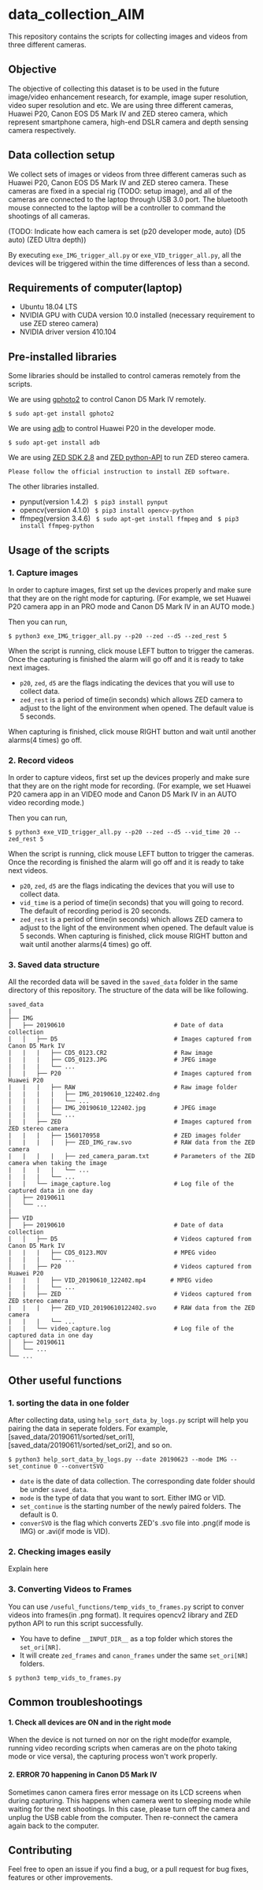 # data_collection_AIM
This repository contains the scripts for collecting images and videos from three different cameras.

## Objective
The objective of collecting this dataset is to be used in the future image/video enhancement research, for example, image super resolution, video super resolution and etc. We are using three different cameras, Huawei P20, Canon EOS D5 Mark IV and ZED stereo camera, which represent smartphone camera, high-end DSLR camera and depth sensing camera respectively. 

## Data collection setup
We collect sets of images or videos from three different cameras such as Huawei P20, Canon EOS D5 Mark IV and ZED stereo camera. These cameras are fixed in a special rig (TODO: setup image), and all of the cameras are connected to the laptop through USB 3.0 port. The bluetooth mouse connected to the laptop will be a controller to command the shootings of all cameras.

(TODO: Indicate how each camera is set (p20 developer mode, auto) (D5 auto) (ZED Ultra depth))

By executing `exe_IMG_trigger_all.py` or `exe_VID_trigger_all.py`, all the devices will be triggered within the time differences of less than a second.

## Requirements of computer(laptop)
- Ubuntu 18.04 LTS
- NVIDIA GPU with CUDA version 10.0 installed (necessary requirement to use ZED stereo camera)
- NVIDIA driver version 410.104

## Pre-installed libraries
Some libraries should be installed to control cameras remotely from the scripts.

We are using [gphoto2](http://www.gphoto.org/) to control Canon D5 Mark IV remotely.
```
$ sudo apt-get install gphoto2
```
We are using [adb](https://developer.android.com/studio/command-line/adb) to control Huawei P20 in the developer mode.
```
$ sudo apt-get install adb
```
We are using [ZED SDK 2.8](https://www.stereolabs.com/developers/release/#sdkdownloads_anchor) and [ZED python-API](https://github.com/stereolabs/zed-python-api) to run ZED stereo camera. 
```
Please follow the official instruction to install ZED software. 
```
The other libraries installed.
- pynput(version 1.4.2) ` $ pip3 install pynput`
- opencv(version 4.1.0) ` $ pip3 install opencv-python`
- ffmpeg(version 3.4.6) ` $ sudo apt-get install ffmpeg`  and ` $ pip3 install ffmpeg-python`

## Usage of the scripts
### 1. Capture images

In order to capture images, first set up the devices properly and make sure that they are on the right mode for capturing. (For example, we set Huawei P20 camera app in an PRO mode and Canon D5 Mark IV in an AUTO mode.)

  Then you can run, 
  ```
  $ python3 exe_IMG_trigger_all.py --p20 --zed --d5 --zed_rest 5
  ```
  When the script is running, click mouse LEFT button to trigger the cameras. Once the capturing is finished the alarm will go off and it is ready to take next images. 
  - `p20`, `zed`, `d5` are the flags indicating the devices that you will use to collect data. 
  - `zed_rest` is a period of time(in seconds) which allows ZED camera to adjust to the light of the environment when opened. The default value is 5 seconds. 

  When capturing is finished, click mouse RIGHT button and wait until another alarms(4 times) go off. 
  
### 2. Record videos

  In order to capture videos, first set up the devices properly and make sure that they are on the right mode for recording. (For example, we set Huawei P20 camera app in an VIDEO mode and Canon D5 Mark IV in an AUTO video recording mode.)

  Then you can run,
  ```
  $ python3 exe_VID_trigger_all.py --p20 --zed --d5 --vid_time 20 --zed_rest 5
  ```
  When the script is running, click mouse LEFT button to trigger the cameras. Once the recording is finished the alarm will go off and it is ready to take next videos. 
  - `p20`, `zed`, `d5` are the flags indicating the devices that you will use to collect data.
  - `vid_time` is a period of time(in seconds) that you will going to record. The default of recording period is 20 seconds. 
  - `zed_rest` is a period of time(in seconds) which allows ZED camera to adjust to the light of the environment when opened. The default value is 5 seconds. 
  When capturing is finished, click mouse RIGHT button and wait until another alarms(4 times) go off. 

### 3. Saved data structure
All the recorded data will be saved in the `saved_data` folder in the same directory of this repository. 
The structure of the data will be like following. 


    saved_data
    |
    ├── IMG 
    │   ├── 20190610                               # Date of data collection
    |   │   ├── D5                                 # Images captured from Canon D5 Mark IV 
    |   |   |   ├── CD5_0123.CR2                   # Raw image
    |   |   |   ├── CD5_0123.JPG                   # JPEG image
    |   |   |   └── ...
    │   |   ├── P20                                # Images captured from Huawei P20
    |   |   |   ├── RAW                            # Raw image folder
    |   |   |   |   ├── IMG_20190610_122402.dng
    |   |   |   |   └── ...
    |   |   |   ├── IMG_20190610_122402.jpg        # JPEG image
    |   |   |   └── ...
    |   |   ├── ZED                                # Images captured from ZED stereo camera
    |   |   |   ├── 1560170958                     # ZED images folder
    |   |   |   |   ├── ZED_IMG_raw.svo            # RAW data from the ZED camera
    |   |   |   |   ├── zed_camera_param.txt       # Parameters of the ZED camera when taking the image
    |   |   |   |   └── ...
    |   |   |   └── ...
    |   |   └── image_capture.log                  # Log file of the captured data in one day
    │   ├── 20190611         
    │   └── ...          
    |
    ├── VID                    
    │   ├── 20190610                               # Date of data collection
    |   │   ├── D5                                 # Videos captured from Canon D5 Mark IV 
    |   |   |   ├── CD5_0123.MOV                   # MPEG video
    |   |   |   └── ...
    │   |   ├── P20                                # Videos captured from Huawei P20
    |   |   |   ├── VID_20190610_122402.mp4       # MPEG video
    |   |   |   └── ...
    |   |   ├── ZED                                # Videos captured from ZED stereo camera
    |   |   |   ├── ZED_VID_20190610122402.svo     # RAW data from the ZED camera
    |   |   |   └── ...
    |   |   └── video_capture.log                  # Log file of the captured data in one day
    │   ├── 20190611          
    │   └── ...              
    └── ...


## Other useful functions
### 1. sorting the data in one folder
After collecting data, using `help_sort_data_by_logs.py` script will help you pairing the data in seperate folders. For example, [saved_data/20190611/sorted/set_ori1], [saved_data/20190611/sorted/set_ori2], and so on. 
  ```
  $ python3 help_sort_data_by_logs.py --date 20190623 --mode IMG --set_continue 0 --convertSVO
  ```
  - `date` is the date of data collection. The corresponding date folder should be under `saved_data`.
  - `mode` is the type of data that you want to sort. Either IMG or VID.
  - `set_continue` is the starting number of the newly paired folders. The default is 0.
  - `converSVO` is the flag which converts ZED's .svo file into .png(if mode is IMG) or .avi(if mode is VID).
  
### 2. Checking images easily
Explain here

### 3. Converting Videos to Frames
You can use `/useful_functions/temp_vids_to_frames.py` script to conver videos into frames(in .png format). It requires opencv2 library and ZED python API to run this script successfully. 
- You have to define `__INPUT_DIR__` as a top folder which stores the `set_ori[NR]`. 
- It will create `zed_frames` and `canon_frames` under the same `set_ori[NR]` folders. 
```
$ python3 temp_vids_to_frames.py 
```

  

## Common troubleshootings
#### 1. Check all devices are ON and in the right mode
When the device is not turned on nor on the right mode(for example, running video recording scripts when cameras are on the photo taking mode or vice versa), the capturing process won't work properly. 
#### 2. ERROR 70 happening in Canon D5 Mark IV
Sometimes canon camera fires error message on its LCD screens when during capturing. This happens when camera went to sleeping mode while waiting for the next shootings. In this case, please turn off the camera and unplug the USB cable from the computer. Then re-connect the camera again back to the computer.



## Contributing
Feel free to open an issue if you find a bug, or a pull request for bug fixes, features or other improvements.
